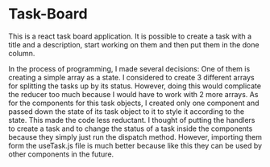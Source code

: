 # Task-Board

This is a react task board application. It is possible to create a task with a title and a description, start working on them and then put them in the done column.

In the process of programming, I made several decisions:
One of them is creating a simple array as a state. I considered to create 3 different arrays for splitting the tasks up by its status. However, doing this would complicate the reducer too much because I would have to work with 2 more arrays.
As for the components for this task objects, I created only one component and passed down the state of its task object to it to style it according to the state. This made the code less reductant.
I thought of putting the handlers to create a task and to change the status of a task inside the components because they simply just run the dispatch method. However, importing them form the useTask.js file is much better because like this they can be used by other components in the future.
